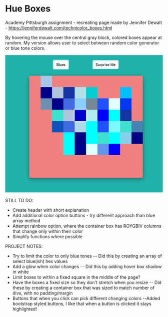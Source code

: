 # Hue Boxes

Academy Pittsburgh assignment - recreating page made by Jennifer Dewalt - https://jenniferdewalt.com/technicolor_boxes.html

By hovering the mouse over the central gray block, colored boxes appear at random.
My version allows user to select between random color generator or blue tone colors. 

![Image of Hue Boxes](https://github.com/reg710/Hue-Boxes/blob/main/HueBoxes-SampleImage.png)

STILL TO DO:
- Create header with short explanation
- Add additional color option buttons - try different approach than blue array method
- Attempt rainbow option, where the container box has ROYGBIV columns that change only within their color
- Simplify functions where possible 

PROJECT NOTES:
- Try to limit the color to only blue tones
    -- Did this by creating an array of select blue(ish) hex values 
- Add a glow when color changes
    -- Did this by adding hover box shadow in white
- Limit boxes to within a fixed square in the middle of the page?
- Have the boxes a fixed size so they don't stretch when you resize
    -- Did these by creating a container box that was sized to match number of divs, with no padding/margin
- Buttons that when you click can pick different changing colors 
    --Added bootstrap styled buttons, I like that when a button is clicked it stays highlighted!


